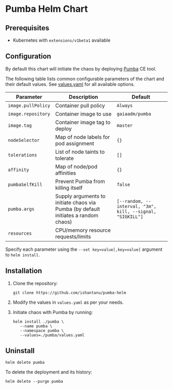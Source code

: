 # Pumba Helm Chart

## Prerequisites

* Kubernetes with `extensions/v1beta1` available

## Configuration

By default this chart will initiate the chaos by deploying [Pumba](https://github.com/alexei-led/pumba) CE tool.

The following table lists common configurable parameters of the chart and
their default values. See [values.yaml](https://github.com/ishantanu/pumba-helm/blob/master/pumba/values.yaml) for all available options.

|       Parameter                        |           Description                       |                         Default                     |
|----------------------------------------|---------------------------------------------|-----------------------------------------------------|
| `image.pullPolicy`                     | Container pull policy                       | `Always`                                            |
| `image.repository`                     | Container image to use                      | `gaiaadm/pumba`                                   |
| `image.tag`                            | Container image tag to deploy               | `master`                                            |
| `nodeSelector`                         | Map of node labels for pod assignment       | `{}`                                                |
| `tolerations`                          | List of node taints to tolerate             | `[]`                                                |
| `affinity`                             | Map of node/pod affinities                  | `{}`                                                |
| `pumbaSelfKill`                      | Prevent Pumba from killing itself           | `false`                                             |
| `pumba.args`                  | Supply arguments to initiate chaos via Pumba (by default initiates a random chaos)           | `[--random, --interval, "3m", kill, --signal, "SIGKILL"]`                                             |
| `resources`                      | CPU/memory resource requests/limits           |                                            |

Specify each parameter using the `--set key=value[,key=value]` argument to
`helm install`.

## Installation

1. Clone the repository:

   ```shell
   git clone https://github.com/ishantanu/pumba-helm
   ```

2. Modify the values in `values.yaml` as per your needs.

3. Initiate chaos with Pumba by running:
   ```shell
   helm install ./pumba \
      --name pumba \
      --namespace pumba \
      --values=./pumba/values.yaml
   ```

## Uninstall

```shell
helm delete pumba
```

To delete the deployment and its history:
```shell
helm delete --purge pumba
```
